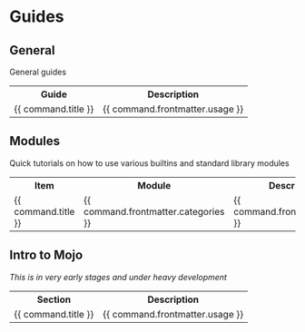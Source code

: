 # Guides

<script>
  import pages from '@temp/pages'
  export default {
    computed: {
      guides() {
        return pages
          .filter(p => p.path.indexOf('/guides/general/') >= 0)
          .sort((a,b) => (a.title > b.title) ? 1 : ((b.title > a.title) ? -1 : 0));
      },
      modules() {
        return pages
          .filter(p => p.path.indexOf('/guides/modules/') >= 0)
          .sort((a,b) => (a.categories > b.categories) ? 1 : ((b.categories > a.categories) ? -1 : 0));
      },
      intro() {
        return pages
          .filter(p => p.path.indexOf('/guides/intro_to_mojo/') >= 0)
          .sort((a,b) => (a.title > b.title) ? 1 : ((b.title > a.title) ? -1 : 0));
      }
    }
  }
</script>


## General
General guides

<table>
  <tr>
    <th>Guide</th>
    <th>Description</th>
  </tr>
  <tr v-for="command in guides">
   <td><a :href="command.path">{{ command.title }}</a></td>
   <td style="white-space: pre-wrap;">{{ command.frontmatter.usage }}</td>
  </tr>
</table>


## Modules
Quick tutorials on how to use various builtins and standard library modules

<table>
  <tr>
    <th>Item</th>
    <th>Module</th>
    <th>Description</th>
  </tr>
  <tr v-for="command in modules">
   <td><a :href="command.path">{{ command.title }}</a></td>
   <td style="white-space: pre-wrap;">{{ command.frontmatter.categories }}</td>
   <td style="white-space: pre-wrap;">{{ command.frontmatter.usage }}</td>
  </tr>
</table>

## Intro to Mojo
_This is in very early stages and under heavy development_

<table>
  <tr>
    <th>Section</th>
    <th>Description</th>
  </tr>
  <tr v-for="command in intro">
   <td><a :href="command.path">{{ command.title }}</a></td>
   <td style="white-space: pre-wrap;">{{ command.frontmatter.usage }}</td>
  </tr>
</table>
